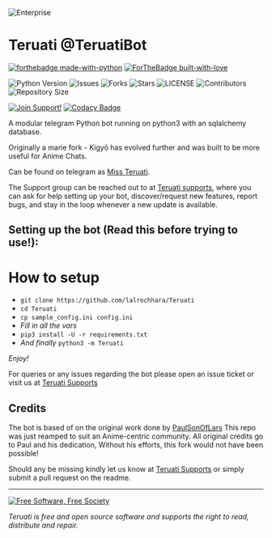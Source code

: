 ![Enterprise](https://i.imgur.com/IYqzviU.jpg)
# Teruati @TeruatiBot

[![forthebadge made-with-python](http://ForTheBadge.com/images/badges/made-with-python.svg)](https://www.python.org/)
[![ForTheBadge built-with-love](http://ForTheBadge.com/images/badges/built-with-love.svg)](https://GitHub.com/lalrochhara/)</br>


![Python Version](https://img.shields.io/badge/python-3.8-green?style=for-the-badge&logo=appveyor)
![Issues](https://img.shields.io/github/issues/lalrochhara/Teruati?style=for-the-badge&logo=appveyor)
![Forks](https://img.shields.io/github/forks/lalrochhara/Teruati?style=for-the-badge&logo=appveyor)
![Stars](https://img.shields.io/github/stars/lalrochhara/Teruati?style=for-the-badge&logo=appveyor)
![LICENSE](https://img.shields.io/github/license/lalrochhara/Teruati?style=for-the-badge&logo=appveyor)
![Contributors](https://img.shields.io/github/contributors/lalrochhara/Teruati?style=for-the-badge&logo=appveyor)
![Repository Size](https://img.shields.io/github/repo-size/lalrochhara/Teruati?style=for-the-badge&logo=appveyor)</br>


[![Join Support!](https://img.shields.io/badge/Teruati%20Supports-red)](https://t.me/TeruatuSupports)
[![Codacy Badge](https://app.codacy.com/project/badge/Grade/cfb691a93a064d9ea753ef2b5fccf797)](https://www.codacy.com/manual/lalrochhara/Teruati?utm_source=github.com&amp;utm_medium=referral&amp;utm_content=lalrochhara/Teruati&amp;utm_campaign=Badge_Grade)


A modular telegram Python bot running on python3 with an sqlalchemy database.

Originally a marie fork - Kigyō has evolved further and was built to be more useful for Anime Chats.

Can be found on telegram as [Miss Teruati](https://t.me/Miss_Teruatibot).

The Support group can be reached out to at [Teruati supports](https://t.me/TeruatiSupports), where you can ask for help setting up your bot, discover/request new features, report bugs, and stay in the loop whenever a new update is available.



## Setting up the bot (Read this before trying to use!):


# How to setup

- `git clone https://github.com/lalrochhara/Teruati`
- `cd Teruati`
- `cp sample_config.ini config.ini`
- *Fill in all the vars*
- `pip3 install -U -r requirements.txt`
- *And finally* `python3 -m Teruati`

*Enjoy!*


For queries or any issues regarding the bot please open an issue ticket or visit us at [Teruati Supports](https://t.me/TeruatiSupports)  

## Credits
The bot is based of on the original work done by [PaulSonOfLars](https://github.com/PaulSonOfLars)
This repo was just reamped to suit an Anime-centric community. All original credits go to Paul and his dedication, Without his efforts, this fork would not have been possible!


Should any be missing kindly let us know at [Teruati Supports](https://t.me/TeruatiSupports) or simply submit a pull request on the readme.


-------------------------------------------------------------------------------------


<a href="http://u.fsf.org/16e"><img src="https://static.fsf.org/nosvn/images/badges/fsfs_icons_red-bg.png" alt="Free Software, Free Society"></a>   

*Teruati is free and open source software and supports the right to read, distribute and repair.*
